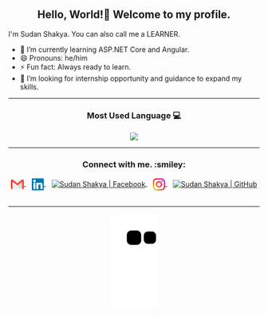 <h2 align="center"><b>Hello, World!👋 Welcome to my profile.</b> </h2>


<!-- **SudanShakya/SudanShakya** is a ✨ _special_ ✨ repository because its `README.md` (this file) appears on your GitHub profile. -->

I'm Sudan Shakya. You can also call me a LEARNER.

<!-- - 🔭 I’m currently working on ... -->
- 🌱 I’m currently learning ASP.NET Core and Angular.
- 😄 Pronouns: he/him
- ⚡ Fun fact: Always ready to learn.
- 👯 I’m looking for internship opportunity and guidance to expand my skills. 
<!-- - 🤔 I’m looking for help with ... -->
<!-- - 💬 Ask me about ... -->
<!-- - 📫 How to reach me: ... -->


<hr>
<h3 align= "center"> <b>Most Used Language 💻</b></h3>
<p align="center"><img align="center" src="https://github-readme-stats.vercel.app/api/top-langs/?username=SudanShakya&layout=compact&theme=midnight-purple" /></p>

<hr>

<h3 align = "center"><b>Connect with me. :smiley:</b></h3>

<p align="center">
  <a href="mailto:sudanshakya15@gmail.com" >
    <img align="center" alt="Sudan Shakya | Gmail" width="26px" src="https://github.com/SatYu26/SatYu26/blob/master/Assets/Gmail.svg" />
  </a> &nbsp;&nbsp;
  
  <a href="https://www.linkedin.com/in/sudan-shakya-26a876194" target="_blank">
    <img align="center" alt="Sudan Shakya | Linkedin" width="24px" src="https://github.com/SatYu26/SatYu26/blob/master/Assets/Linkedin.svg" />
  </a> &nbsp;&nbsp;
  
  <a href="https://www.facebook.com/profile.php?id=100030714526572" target="_blank">
      <img align="center" alt="Sudan Shakya | Facebook" width="24px" src="https://upload.wikimedia.org/wikipedia/en/thumb/0/04/Facebook_f_logo_%282021%29.svg/100px-Facebook_f_logo_%282021%29.svg.png" />
  </a> &nbsp;&nbsp;
  
  <a href="https://www.instagram.com/_jisudanshakya_/" target="_blank">
    <img align="center" alt="Sudan Shakya | Instagram" width="24px" src="https://github.com/SatYu26/SatYu26/blob/master/Assets/Instagram.svg" />
  </a> &nbsp;&nbsp;
  
  <a href="https://github.com/SudanShakya" target="_blank">
    <img align="center" alt="Sudan Shakya | GitHub" width="26px" src="https://upload.wikimedia.org/wikipedia/commons/thumb/a/ae/Github-desktop-logo-symbol.svg/1024px-Github-desktop-logo-symbol.svg.png" />
  </a> &nbsp;&nbsp;
<p> 

<hr>

<p align="center">
  <img src="https://github.com/SudanShakya/SudanShakya/blob/output/github-contribution-grid-snake.svg" alt="snake"></center>
</p>
